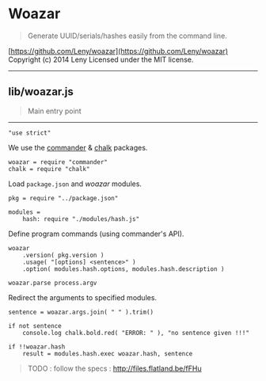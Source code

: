 # Woazar

> Generate UUID/serials/hashes easily from the command line.

[https://github.com/Leny/woazar](https://github.com/Leny/woazar)
Copyright (c) 2014 Leny
Licensed under the MIT license.

* * *

## lib/woazar.js

> Main entry point

* * *

    "use strict"

We use the [commander](https://npmjs.org/package/commander) & [chalk](https://npmjs.org/package/chalk) packages.

    woazar = require "commander"
    chalk = require "chalk"

Load `package.json` and *woazar* modules.

    pkg = require "../package.json"

    modules =
        hash: require "./modules/hash.js"

Define program commands (using commander's API).

    woazar
        .version( pkg.version )
        .usage( "[options] <sentence>" )
        .option( modules.hash.options, modules.hash.description )

    woazar.parse process.argv

Redirect the arguments to specified modules.

    sentence = woazar.args.join( " " ).trim()

    if not sentence
        console.log chalk.bold.red( "ERROR: " ), "no sentence given !!!"

    if !!woazar.hash
        result = modules.hash.exec woazar.hash, sentence

> TODO : follow the specs : http://files.flatland.be/fFHu
